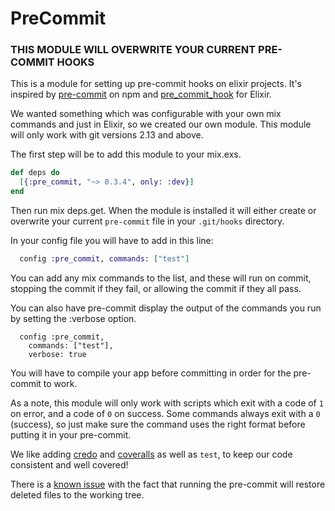 # PreCommit

### THIS MODULE WILL OVERWRITE YOUR CURRENT PRE-COMMIT HOOKS

This is a module for setting up pre-commit hooks on elixir projects. It's
inspired by [pre-commit](https://www.npmjs.com/package/pre-commit) on npm and
[pre_commit_hook](https://hex.pm/packages/pre_commit_hook) for Elixir.

We wanted something which was configurable with your own mix commands and just
in Elixir, so we created our own module. This module will only work with git
versions 2.13 and above.

The first step will be to add this module to your mix.exs.

```elixir
def deps do
  [{:pre_commit, "~> 0.3.4", only: :dev}]
end
```

Then run mix deps.get. When the module is installed it will either create or
overwrite your current `pre-commit` file in your `.git/hooks` directory.

In your config file you will have to add in this line:

```elixir
  config :pre_commit, commands: ["test"]
```

You can add any mix commands to the list, and these will run on commit, stopping
the commit if they fail, or allowing the commit if they all pass.

You can also have pre-commit display the output of the commands you run by
setting the :verbose option.

```
  config :pre_commit,
    commands: ["test"],
    verbose: true
```

You will have to compile your app before committing in order for the pre-commit
to work.

As a note, this module will only work with scripts which exit with a code of `1`
on error, and a code of `0` on success. Some commands always exit with a `0`
(success), so just make sure the command uses the right format before putting it
in your pre-commit.

We like adding [credo](https://github.com/rrrene/credo) and
[coveralls](https://github.com/parroty/excoveralls) as well as `test`, to keep
our code consistent and well covered!

There is a [known issue](https://github.com/dwyl/elixir-pre-commit/issues/32)
with the fact that running the pre-commit will restore deleted files to the working
tree.
